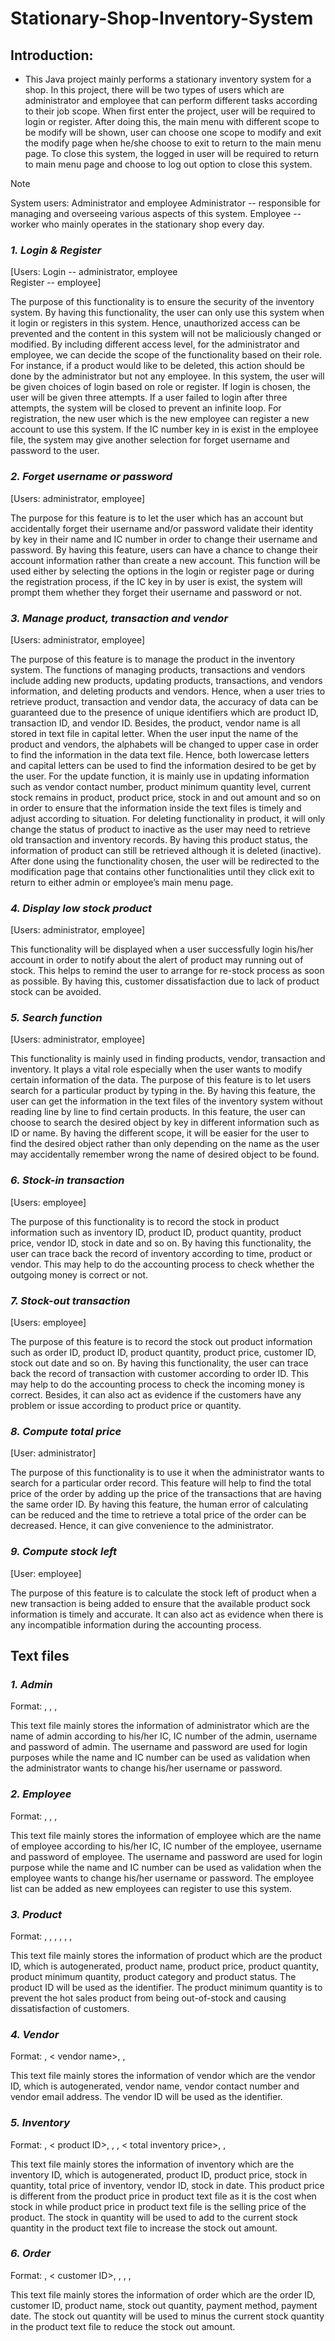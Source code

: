 # Stationary-Shop-Inventory-System
## Introduction: 
- This Java project mainly performs a stationary inventory system for a shop. In this project, there will be two types of users which are administrator and employee that can perform different tasks according to their job scope. When first enter the project, user will be required to login or register. After doing this, the main menu with different scope to be modify will be shown, user can choose one scope to modify and exit the modify page when he/she choose to exit to return to the main menu page. To close this system, the logged in user will be required to return to main menu page and choose to log out option to close this system.

> [!NOTE]
> System users: Administrator and employee
> Administrator -- responsible for managing and overseeing various aspects of this system.
> Employee -- worker who mainly operates in the stationary shop every day.

### _1.	Login & Register_
[Users: Login -- administrator, employee	
Register -- employee]

The purpose of this functionality is to ensure the security of the inventory system. By having this functionality, the user can only use this system when it login or registers in this system. Hence, unauthorized access can be prevented and the content in this system will not be maliciously changed or modified. By including different access level, for the administrator and employee, we can decide the scope of the functionality based on their role. For instance, if a product would like to be deleted, this action should be done by the administrator but not any employee. In this system, the user will be given choices of login based on role or register. If login is chosen, the user will be given three attempts. If a user failed to login after three attempts, the system will be closed to prevent an infinite loop. For registration, the new user which is the new employee can register a new account to use this system. If the IC number key in is exist in the employee file, the system may give another selection for forget username and password to the user.

### _2. Forget username or password_
[Users: administrator, employee]

The purpose for this feature is to let the user which has an account but accidentally forget their username and/or password validate their identity by key in their name and IC number in order to change their username and password. By having this feature, users can have a chance to change their account information rather than create a new account. This function will be used either by selecting the options in the login or register page or during the registration process, if the IC key in by user is exist, the system will prompt them whether they forget their username and password or not. 

### _3. Manage product, transaction and vendor_
[Users: administrator, employee]

The purpose of this feature is to manage the product in the inventory system. The functions of managing products, transactions and vendors include adding new products, updating products, transactions, and vendors information, and deleting products and vendors. Hence, when a user tries to retrieve product, transaction and vendor data, the accuracy of data can be guaranteed due to the presence of unique identifiers which are product ID, transaction ID, and vendor ID. Besides, the product, vendor name is all stored in text file in capital letter. When the user input the name of the product and vendors, the alphabets will be changed to upper case in order to find the information in the data text file. Hence, both lowercase letters and capital letters can be used to find the information desired to be get by the user. For the update function, it is mainly use in updating information such as vendor contact number, product minimum quantity level, current stock remains in product, product price, stock in and out amount and so on in order to ensure that the information inside the text files is timely and adjust according to situation. For deleting functionality in product, it will only change the status of product to inactive as the user may need to retrieve old transaction and inventory records. By having this product status, the information of product can still be retrieved although it is deleted (inactive). After done using the functionality chosen, the user will be redirected to the modification page that contains other functionalities until they click exit to return to either admin or employee’s main menu page. 

### _4.	Display low stock product_
[Users: administrator, employee]

This functionality will be displayed when a user successfully login his/her account in order to notify about the alert of product may running out of stock. This helps to remind the user to arrange for re-stock process as soon as possible. By having this, customer dissatisfaction due to lack of product stock can be avoided. 

### _5.	Search function_
[Users: administrator, employee]

This functionality is mainly used in finding products, vendor, transaction and inventory. It plays a vital role especially when the user wants to modify certain information of the data. The purpose of this feature is to let users search for a particular product by typing in the. By having this feature, the user can get the information in the text files of the inventory system without reading line by line to find certain products. In this feature, the user can choose to search the desired object by key in different information such as ID or name. By having the different scope, it will be easier for the user to find the desired object rather than only depending on the name as the user may accidentally remember wrong the name of desired object to be found.

### _6.	Stock-in transaction_
[Users: employee]

The purpose of this functionality is to record the stock in product information such as inventory ID, product ID, product quantity, product price, vendor ID, stock in date and so on. By having this functionality, the user can trace back the record of inventory according to time, product or vendor. This may help to do the accounting process to check whether the outgoing money is correct or not.

### _7.	Stock-out transaction_
[Users: employee]

The purpose of this feature is to record the stock out product information such as order ID, product ID, product quantity, product price, customer ID, stock out date and so on. By having this functionality, the user can trace back the record of transaction with customer according to order ID. This may help to do the accounting process to check the incoming money is correct. Besides, it can also act as evidence if the customers have any problem or issue according to product price or quantity.

### _8.	Compute total price_
[User: administrator]

The purpose of this functionality is to use it when the administrator wants to search for a particular order record. This feature will help to find the total price of the order by adding up the price of the transactions that are having the same order ID. By having this feature, the human error of calculating can be reduced and the time to retrieve a total price of the order can be decreased. Hence, it can give convenience to the administrator.

### _9.	Compute stock left_
[User: employee]

The purpose of this feature is to calculate the stock left of product when a new transaction is being added to ensure that the available product sock information is timely and accurate. It can also act as evidence when there is any incompatible information during the accounting process.

## Text files

### _1.	Admin_ 
Format: <name>, <IC number>, <Username>, <Password>

This text file mainly stores the information of administrator which are the name of admin according to his/her IC, IC number of the admin, username and password of admin. The username and password are used for login purposes while the name and IC number can be used as validation when the administrator wants to change his/her username or password. 

### _2.	Employee_
Format: <name>, <IC number>, <Username>, <Password>

This text file mainly stores the information of employee which are the name of employee according to his/her IC, IC number of the employee, username and password of employee. The username and password are used for login purpose while the name and IC number can be used as validation when the employee wants to change his/her username or password. The employee list can be added as new employees can register to use this system.

### _3.	Product_
Format: <product ID>, <product name>, <product price>, <product quantity>, <product minimum quantity>, <product category>, <product status>

This text file mainly stores the information of product which are the product ID, which is autogenerated, product name, product price, product quantity, product minimum quantity, product category and product status. The product ID will be used as the identifier. The product minimum quantity is to prevent the hot sales product from being out-of-stock and causing dissatisfaction of customers.

### _4.	Vendor_
Format: <vendor ID>, < vendor name>, <vendor contact number>, <vendor email address>

This text file mainly stores the information of vendor which are the vendor ID, which is autogenerated, vendor name, vendor contact number and vendor email address. The vendor ID will be used as the identifier.

### _5.	Inventory_
Format: <inventory ID>, < product ID>, <product price>, <stock in quantity >, < total inventory price>, <vendor ID>, <stock in date>

This text file mainly stores the information of inventory which are the inventory ID, which is autogenerated, product ID, product price, stock in quantity, total price of inventory, vendor ID, stock in date. This product price is different from the product price in product text file as it is the cost when stock in while product price in product text file is the selling price of the product. The stock in quantity will be used to add to the current stock quantity in the product text file to increase the stock out amount.

### _6.	Order_
Format: <order ID>, < customer ID>, <product name>, <stock out quantity >, <payment method >, <payment date>

This text file mainly stores the information of order which are the order ID, customer ID, product name, stock out quantity, payment method, payment date. The stock out quantity will be used to minus the current stock quantity in the product text file to reduce the stock out amount.



